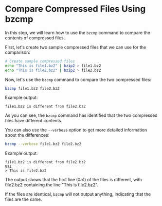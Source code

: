 # Compare Compressed Files Using bzcmp

In this step, we will learn how to use the `bzcmp` command to compare the contents of compressed files.

First, let's create two sample compressed files that we can use for the comparison:

```bash
# Create sample compressed files
echo "This is file1.bz2" | bzip2 > file1.bz2
echo "This is file2.bz2" | bzip2 > file2.bz2
```

Now, let's use the `bzcmp` command to compare the two compressed files:

```bash
bzcmp file1.bz2 file2.bz2
```

Example output:

```
file1.bz2 is different from file2.bz2
```

As you can see, the `bzcmp` command has identified that the two compressed files have different contents.

You can also use the `--verbose` option to get more detailed information about the differences:

```bash
bzcmp --verbose file1.bz2 file2.bz2
```

Example output:

```
file1.bz2 is different from file2.bz2
0a1
> This is file2.bz2
```

The output shows that the first line (0a1) of the files is different, with file2.bz2 containing the line "This is file2.bz2".

If the files are identical, `bzcmp` will not output anything, indicating that the files are the same.

